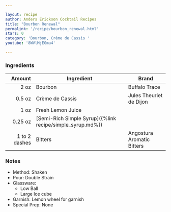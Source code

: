 ```yaml
---

layout: recipe
author: Anders Erickson Cocktail Recipes
title: "Bourbon Renewal"
permalink: '/recipe/bourbon_renewal.html'
stars: 0
category: 'Bourbon, Crème de Cassis '
youtube: '8WVlMjEGma4'

---
```


### Ingredients

| Amount  | Ingredient               | Brand                       |
| ------------: | --------------------------------------------------------- | -------------------------- |
|          2 oz | Bourbon                                                   | Buffalo Trace              |
|        0.5 oz | Crème de Cassis                                           | Jules Theuriet de Dijon    |
|          1 oz | Fresh Lemon Juice                                         |
|       0.25 oz | [Semi-Rich Simple Syrup]({%link recipe/simple_syrup.md%}) |
| 1 to 2 dashes | Bitters                                                   | Angostura Aromatic Bitters |

### Notes

- Method: Shaken
- Pour: Double Strain
- Glassware: 
    - Low Ball
    - Large Ice cube
- Garnish: Lemon wheel for garnish
- Special Prep: None


